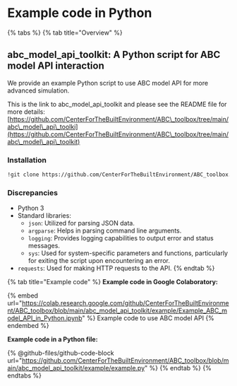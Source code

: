 # Example code in Python

{% tabs %}
{% tab title="Overview" %}
## abc\_model\_api\_toolkit: A Python script for ABC model API interaction

We provide an example Python script to use ABC model API for more advanced simulation.&#x20;

This is the link to abc\_model\_api\_toolkit and please see the README file for more details:[https://github.com/CenterForTheBuiltEnvironment/ABC\_toolbox/tree/main/abc\_model\_api\_toolki](https://github.com/CenterForTheBuiltEnvironment/ABC\_toolbox/tree/main/abc\_model\_api\_toolkit)

### Installation

```sh
!git clone https://github.com/CenterForTheBuiltEnvironment/ABC_toolbox.git
```

### Discrepancies

* Python 3
* Standard libraries:
  * `json`: Utilized for parsing JSON data.
  * `argparse`: Helps in parsing command line arguments.
  * `logging`: Provides logging capabilities to output error and status messages.
  * `sys`: Used for system-specific parameters and functions, particularly for exiting the script upon encountering an error.
* `requests`: Used for making HTTP requests to the API.
{% endtab %}

{% tab title="Example code" %}
**Example code in Google Colaboratory:**

{% embed url="https://colab.research.google.com/github/CenterForTheBuiltEnvironment/ABC_toolbox/blob/main/abc_model_api_toolkit/example/Example_ABC_model_API_in_Python.ipynb" %}
Example code to use ABC model API
{% endembed %}

**Example code in a Python file:**

{% @github-files/github-code-block url="https://github.com/CenterForTheBuiltEnvironment/ABC_toolbox/blob/main/abc_model_api_toolkit/example/example.py" %}
{% endtab %}
{% endtabs %}
